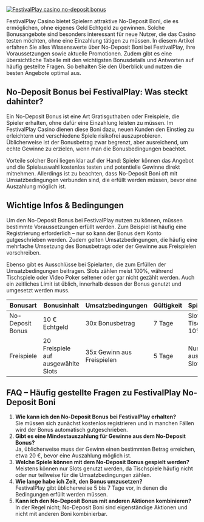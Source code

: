[![FestivalPlay casino no-deposit bonus](https://123-caf.pages.dev/gitsignup.png)](https://vrmoo.ru/Bt82HjjY)

<p>FestivalPlay Casino bietet Spielern attraktive No-Deposit Boni, die es ermöglichen, ohne eigenes Geld Echtgeld zu gewinnen. Solche Bonusangebote sind besonders interessant für neue Nutzer, die das Casino testen möchten, ohne eine Einzahlung tätigen zu müssen. In diesem Artikel erfahren Sie alles Wissenswerte über No-Deposit Boni bei FestivalPlay, ihre Voraussetzungen sowie aktuelle Promotionen. Zudem gibt es eine übersichtliche Tabelle mit den wichtigsten Bonusdetails und Antworten auf häufig gestellte Fragen. So behalten Sie den Überblick und nutzen die besten Angebote optimal aus.</p>  <h2>No-Deposit Bonus bei FestivalPlay: Was steckt dahinter?</h2> <p>Ein No-Deposit Bonus ist eine Art Gratisguthaben oder Freispiele, die Spieler erhalten, ohne dafür eine Einzahlung leisten zu müssen. Im FestivalPlay Casino dienen diese Boni dazu, neuen Kunden den Einstieg zu erleichtern und verschiedene Spiele risikofrei auszuprobieren. Üblicherweise ist der Bonusbetrag zwar begrenzt, aber ausreichend, um echte Gewinne zu erzielen, wenn man die Bonusbedingungen beachtet.</p> <p>Vorteile solcher Boni liegen klar auf der Hand: Spieler können das Angebot und die Spielauswahl kostenlos testen und potentielle Gewinne direkt mitnehmen. Allerdings ist zu beachten, dass No-Deposit Boni oft mit Umsatzbedingungen verbunden sind, die erfüllt werden müssen, bevor eine Auszahlung möglich ist.</p>  <h2>Wichtige Infos & Bedingungen</h2> <p>Um den No-Deposit Bonus bei FestivalPlay nutzen zu können, müssen bestimmte Voraussetzungen erfüllt werden. Zum Beispiel ist häufig eine Registrierung erforderlich – nur so kann der Bonus dem Konto gutgeschrieben werden. Zudem gelten Umsatzbedingungen, die häufig eine mehrfache Umsetzung des Bonusbetrags oder der Gewinne aus Freispielen vorschreiben.</p> <p>Ebenso gibt es Ausschlüsse bei Spielarten, die zum Erfüllen der Umsatzbedingungen beitragen. Slots zählen meist 100%, während Tischspiele oder Video Poker seltener oder gar nicht gezählt werden. Auch ein zeitliches Limit ist üblich, innerhalb dessen der Bonus genutzt und umgesetzt werden muss.</p>  <table>   <thead>     <tr>       <th>Bonusart</th>       <th>Bonusinhalt</th>       <th>Umsatzbedingungen</th>       <th>Gültigkeit</th>       <th>Spielbeiträge</th>     </tr>   </thead>   <tbody>     <tr>       <td>No-Deposit Bonus</td>       <td>10 € Echtgeld</td>       <td>30x Bonusbetrag</td>       <td>7 Tage</td>       <td>Slots 100%, Tischspiele 10%</td>     </tr>     <tr>       <td>Freispiele</td>       <td>20 Freispiele auf ausgewählte Slots</td>       <td>35x Gewinn aus Freispielen</td>       <td>5 Tage</td>       <td>Nur ausgewählte Slots</td>     </tr>   </tbody> </table>  <h2>FAQ – Häufig gestellte Fragen zu FestivalPlay No-Deposit Boni</h2> <ol>   <li><strong>Wie kann ich den No-Deposit Bonus bei FestivalPlay erhalten?</strong><br>Sie müssen sich zunächst kostenlos registrieren und in manchen Fällen wird der Bonus automatisch gutgeschrieben.</li>   <li><strong>Gibt es eine Mindestauszahlung für Gewinne aus dem No-Deposit Bonus?</strong><br>Ja, üblicherweise muss der Gewinn einen bestimmten Betrag erreichen, etwa 20 €, bevor eine Auszahlung möglich ist.</li>   <li><strong>Welche Spiele können mit dem No-Deposit Bonus gespielt werden?</strong><br>Meistens können nur Slots genutzt werden, da Tischspiele häufig nicht oder nur teilweise für die Umsatzbedingungen zählen.</li>   <li><strong>Wie lange habe ich Zeit, den Bonus umzusetzen?</strong><br>FestivalPlay gibt üblicherweise 5 bis 7 Tage vor, in denen die Bedingungen erfüllt werden müssen.</li>   <li><strong>Kann ich den No-Deposit Bonus mit anderen Aktionen kombinieren?</strong><br>In der Regel nicht; No-Deposit Boni sind eigenständige Aktionen und nicht mit anderen Boni kombinierbar.</li> </ol>